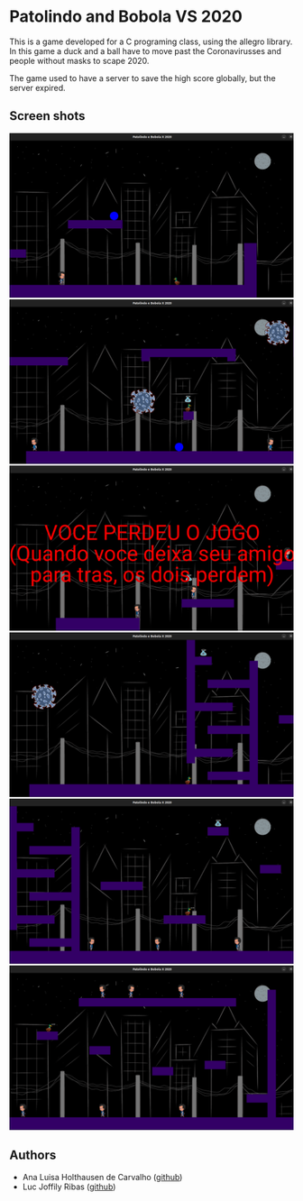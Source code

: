 # Patolindo and Bobola VS 2020

This is a game developed for a C programing class, using the allegro library.
In this game a duck and a ball have to move past the Coronavirusses and people without masks
to scape 2020.

The game used to have a server to save the high score globally, but the server expired.

## Screen shots

![](screenshots/img.png)
![](screenshots/img_1.png)
![](screenshots/img_2.png)
![](screenshots/img_4.png)
![](screenshots/img_5.png)
![](screenshots/img_3.png)

## Authors

- Ana Luisa Holthausen de Carvalho ([github](https://github.com/holtanalu))
- Luc Joffily Ribas ([github](https://github.com/Luc16))
